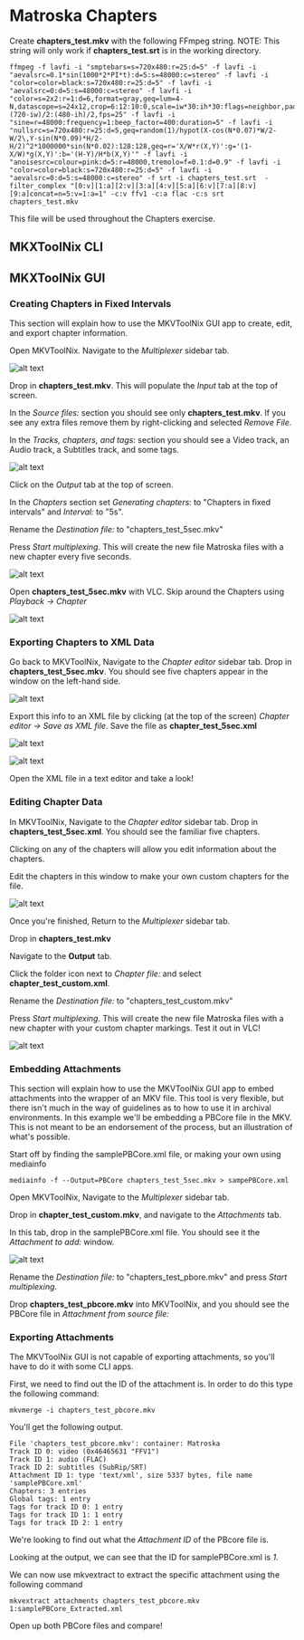# Matroska Chapters

Create **chapters_test.mkv** with the following FFmpeg string. NOTE: This string will only work if **chapters_test.srt** is in the working directory.

```
ffmpeg -f lavfi -i "smptebars=s=720x480:r=25:d=5" -f lavfi -i "aevalsrc=0.1*sin(1000*2*PI*t):d=5:s=48000:c=stereo" -f lavfi -i "color=color=black:s=720x480:r=25:d=5" -f lavfi -i "aevalsrc=0:d=5:s=48000:c=stereo" -f lavfi -i "color=s=2x2:r=1:d=6,format=gray,geq=lum=4-N,datascope=s=24x12,crop=6:12:10:0,scale=iw*30:ih*30:flags=neighbor,pad=720:480:(720-iw)/2:(480-ih)/2,fps=25" -f lavfi -i "sine=r=48000:frequency=1:beep_factor=400:duration=5" -f lavfi -i "nullsrc=s=720x480:r=25:d=5,geq=random(1)/hypot(X-cos(N*0.07)*W/2-W/2\,Y-sin(N*0.09)*H/2-H/2)^2*1000000*sin(N*0.02):128:128,geq=r='X/W*r(X,Y)':g='(1-X/W)*g(X,Y)':b='(H-Y)/H*b(X,Y)'" -f lavfi -i "anoisesrc=colour=pink:d=5:r=48000,tremolo=f=0.1:d=0.9" -f lavfi -i "color=color=black:s=720x480:r=25:d=5" -f lavfi -i "aevalsrc=0:d=5:s=48000:c=stereo" -f srt -i chapters_test.srt  -filter_complex "[0:v][1:a][2:v][3:a][4:v][5:a][6:v][7:a][8:v][9:a]concat=n=5:v=1:a=1" -c:v ffv1 -c:a flac -c:s srt chapters_test.mkv
```

This file will be used throughout the Chapters exercise.

## MKXToolNix CLI

## MKXToolNix GUI

### Creating Chapters in Fixed Intervals 

This section will explain how to use the MKVToolNix GUI app to create, edit, and export chapter information. 

Open MKVToolNix. Navigate to the *Multiplexer* sidebar tab. 

![alt text](https://github.com/amiaopensource/An_Archivists_Guide_To_Matroska/blob/master/Screenshots/Chapters01.png "Multiplexer Tab")

Drop in **chapters_test.mkv**. This will populate the *Input* tab at the top of screen. 

In the *Source files:* section you should see only **chapters_test.mkv**. If you see any
extra files remove them by right-clicking and selected *Remove File*. 

In the *Tracks, chapters, and tags:* section you should see a Video track, an Audio track, a Subtitles track, and some tags. 

![alt text](https://github.com/amiaopensource/An_Archivists_Guide_To_Matroska/blob/master/Screenshots/Chapters02.png "Input tab")

Click on the *Output* tab at the top of screen.

In the *Chapters* section set *Generating chapters:* to "Chapters in fixed intervals" and *Interval:* to "5s". 

Rename the *Destination file:* to "chapters\_test\_5sec.mkv"

Press *Start multiplexing*. This will create the new file Matroska files with a new chapter every five seconds. 

![alt text](https://github.com/amiaopensource/An_Archivists_Guide_To_Matroska/blob/master/Screenshots/Chapters03.png "Output tab")

Open **chapters\_test\_5sec.mkv** with VLC. Skip around the Chapters using *Playback -> Chapter*

![alt text](https://github.com/amiaopensource/An_Archivists_Guide_To_Matroska/blob/master/Screenshots/Chapters04.png "Chapters in VLC")

### Exporting Chapters to XML Data 

Go back to MKVToolNix, Navigate to the *Chapter editor* sidebar tab. Drop in **chapters_test_5sec.mkv**. You should see five chapters 
appear in the window on the left-hand side. 

![alt text](https://github.com/amiaopensource/An_Archivists_Guide_To_Matroska/blob/master/Screenshots/Chapters05.png "Chapters Editor 5sec")

Export this info to an XML file by clicking (at the top of the screen) *Chapter editor -> Save as XML file*. Save the file as **chapter\_test\_5sec.xml**

![alt text](https://github.com/amiaopensource/An_Archivists_Guide_To_Matroska/blob/master/Screenshots/Chapters07.png "Save as XML file")

![alt text](https://github.com/amiaopensource/An_Archivists_Guide_To_Matroska/blob/master/Screenshots/Chapters08.png "chapter_test_custom.xml")

Open the XML file in a text editor and take a look!

### Editing Chapter Data

In MKVToolNix, Navigate to the *Chapter editor* sidebar tab. Drop in **chapters_test_5sec.xml**. You should see the familiar five chapters.

Clicking on any of the chapters will allow you edit information about the chapters.

Edit the chapters in this window to make your own custom chapters for the file. 

![alt text](https://github.com/amiaopensource/An_Archivists_Guide_To_Matroska/blob/master/Screenshots/Chapters06.png "Chapters Editor custom")

Once you're finished, Return to the *Multiplexer* sidebar tab. 

Drop in **chapters_test.mkv**

Navigate to the **Output** tab. 

Click the folder icon next to *Chapter file:* and select  **chapter\_test\_custom.xml**. 

Rename the *Destination file:* to "chapters\_test\_custom.mkv"

Press *Start multiplexing*. This will create the new file Matroska files with a new chapter with your custom chapter markings. Test it out in VLC!

![alt text](https://github.com/amiaopensource/An_Archivists_Guide_To_Matroska/blob/master/Screenshots/Chapters09.png "Multiplex new MKV with custom chapters")


### Embedding Attachments

This section will explain how to use the MKVToolNix GUI app to embed attachments into the wrapper of an MKV file. This tool is very flexible, but there isn't 
much in the way of guidelines as to how to use it in archival environments. In this example we'll be embedding a PBCore file in the MKV. This is not meant to be 
an endorsement of the process, but an illustration of what's possible. 

Start off by finding the samplePBCore.xml file, or making your own using mediainfo

```
mediainfo -f --Output=PBCore chapters_test_5sec.mkv > sampePBCore.xml
```

Open MKVToolNix, Navigate to the *Multiplexer* sidebar tab. 

Drop in **chapter\_test\_custom.mkv**, and navigate to the  *Attachments* tab.

In this tab, drop in the samplePBCore.xml file. You should see it the *Attachment to add:* window. 

![alt text](https://github.com/amiaopensource/An_Archivists_Guide_To_Matroska/blob/master/Screenshots/Chapters09.png "Adding attachments")

Rename the *Destination file:* to "chapters\_test\_pbore.mkv" and press *Start multiplexing*.

Drop **chapters_test_pbcore.mkv** into MKVToolNix, and you should see the PBCore file in *Attachment from source file:*

### Exporting Attachments

The MKVToolNix GUI is not capable of exporting attachments, so you'll have to do it with some CLI apps. 

First, we need to find out the ID of the attachment is. In order to do this type the following command:

```
mkvmerge -i chapters_test_pbcore.mkv
```

You'll get the following output.

```
File 'chapters_test_pbcore.mkv': container: Matroska
Track ID 0: video (0x46465631 "FFV1")
Track ID 1: audio (FLAC)
Track ID 2: subtitles (SubRip/SRT)
Attachment ID 1: type 'text/xml', size 5337 bytes, file name 'samplePBCore.xml'
Chapters: 3 entries
Global tags: 1 entry
Tags for track ID 0: 1 entry
Tags for track ID 1: 1 entry
Tags for track ID 2: 1 entry
```

We're looking to find out what the *Attachment ID* of the PBcore file is. 

Looking at the output, we can see that the ID for samplePBCore.xml is *1*. 

We can now use mkvextract to extract the specific attachment using the following command

```
mkvextract attachments chapters_test_pbcore.mkv 1:samplePBCore_Extracted.xml
```

Open up both PBCore files and compare!













